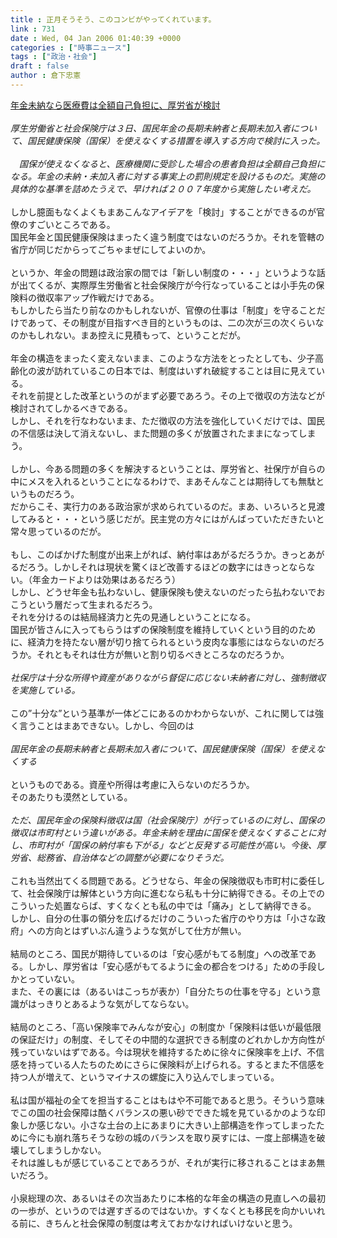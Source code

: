```yaml
---
title : 正月そうそう、このコンビがやってくれています。
link : 731
date : Wed, 04 Jan 2006 01:40:39 +0000
categories : ["時事ニュース"]
tags : ["政治・社会"]
draft : false
author : 倉下忠憲
---
```


<A HREF="http://www.yomiuri.co.jp/politics/news/20060104ia02.htm" TARGET="_blank">年金未納なら医療費は全額自己負担に、厚労省が検討</A><BR><BR><I>厚生労働省と社会保険庁は３日、国民年金の長期未納者と長期未加入者について、国民健康保険（国保）を使えなくする措置を導入する方向で検討に入った。<BR><BR>　国保が使えなくなると、医療機関に受診した場合の患者負担は全額自己負担になる。年金の未納・未加入者に対する事実上の罰則規定を設けるものだ。実施の具体的な基準を詰めたうえで、早ければ２００７年度から実施したい考えだ。</I><BR><BR>しかし臆面もなくよくもまあこんなアイデアを「検討」することができるのが官僚のすごいところである。<BR>国民年金と国民健康保険はまったく違う制度ではないのだろうか。それを管轄の省庁が同じだからってごちゃまぜにしてよいのか。<BR><BR>というか、年金の問題は政治家の間では「新しい制度の・・・」というような話が出てくるが、実際厚生労働省と社会保険庁が今行なっていることは小手先の保険料の徴収率アップ作戦だけである。<BR>もしかしたら当たり前なのかもしれないが、官僚の仕事は「制度」を守ることだけであって、その制度が目指すべき目的というものは、二の次が三の次くらいなのかもしれない。まあ控えに見積もって、ということだが。<BR><BR>年金の構造をまったく変えないまま、このような方法をとったとしても、少子高齢化の波が訪れているこの日本では、制度はいずれ破綻することは目に見えている。<BR>それを前提とした改革というのがまず必要であろう。その上で徴収の方法などが検討されてしかるべきである。<BR>しかし、それを行なわないまま、ただ徴収の方法を強化していくだけでは、国民の不信感は決して消えないし、また問題の多くが放置されたままになってしまう。<BR><BR>しかし、今ある問題の多くを解決するということは、厚労省と、社保庁が自らの中にメスを入れるということになるわけで、まあそんなことは期待しても無駄というものだろう。<BR>だからこそ、実行力のある政治家が求められているのだ。まあ、いろいろと見渡してみると・・・という感じだが。民主党の方々にはがんばっていただきたいと常々思っているのだが。<BR><BR>もし、このばかげた制度が出来上がれば、納付率はあがるだろうか。きっとあがるだろう。しかしそれは現状を驚くほど改善するほどの数字にはきっとならない。（年金カードよりは効果はあるだろう）<BR>しかし、どうせ年金も払わないし、健康保険も使えないのだったら払わないでおこうという層だって生まれるだろう。<BR>それを分けるのは結局経済力と先の見通しということになる。<BR>国民が皆さんに入ってもらうはずの保険制度を維持していくという目的のために、経済力を持たない層が切り捨てられるという皮肉な事態にはならないのだろうか。それともそれは仕方が無いと割り切るべきところなのだろうか。<BR><BR><I>社保庁は十分な所得や資産がありながら督促に応じない未納者に対し、強制徴収を実施している。</I><BR><BR>この”十分な”という基準が一体どこにあるのかわからないが、これに関しては強く言うことはまあできない。しかし、今回のは<BR><BR><I>国民年金の長期未納者と長期未加入者について、国民健康保険（国保）を使えなくする</I><BR><BR>というものである。資産や所得は考慮に入らないのだろうか。<BR>そのあたりも漠然としている。<BR><BR><I>ただ、国民年金の保険料徴収は国（社会保険庁）が行っているのに対し、国保の徴収は市町村という違いがある。年金未納を理由に国保を使えなくすることに対し、市町村が「国保の納付率も下がる」などと反発する可能性が高い。今後、厚労省、総務省、自治体などの調整が必要になりそうだ。</I><BR><BR>これも当然出てくる問題である。どうせなら、年金の保険徴収も市町村に委任して、社会保険庁は解体という方向に進むなら私も十分に納得できる。その上でのこういった処置ならば、すくなくとも私の中では「痛み」として納得できる。<BR>しかし、自分の仕事の領分を広げるだけのこういった省庁のやり方は「小さな政府」への方向とはずいぶん違うような気がして仕方が無い。<BR><BR>結局のところ、国民が期待しているのは「安心感がもてる制度」への改革である。しかし、厚労省は「安心感がもてるように金の都合をつける」ための手段しかとっていない。<BR>また、その裏には（あるいはこっちが表か）「自分たちの仕事を守る」という意識がはっきりとあるような気がしてならない。<BR><BR>結局のところ、「高い保険率でみんなが安心」の制度か「保険料は低いが最低限の保証だけ」の制度、そしてその中間的な選択できる制度のどれかしか方向性が残っていないはずである。今は現状を維持するために徐々に保険率を上げ、不信感を持っている人たちのためにさらに保険料が上げられる。するとまた不信感を持つ人が増えて、というマイナスの螺旋に入り込んでしまっている。<BR><BR>私は国が福祉の全てを担当することはもはや不可能であると思う。そういう意味でこの国の社会保障は酷くバランスの悪い砂でできた城を見ているかのような印象しか感じない。小さな土台の上にあまりに大きい上部構造を作ってしまったために今にも崩れ落ちそうな砂の城のバランスを取り戻すには、一度上部構造を破壊してしまうしかない。<BR>それは誰しもが感じていることであろうが、それが実行に移されることはまあ無いだろう。<BR><BR>小泉総理の次、あるいはその次当あたりに本格的な年金の構造の見直しへの最初の一歩が、というのでは遅すぎるのではないか。すくなくとも移民を向かいいれる前に、きちんと社会保障の制度は考えておかなければいけないと思う。<br><br>
